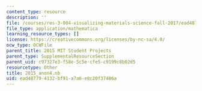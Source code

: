 ```yaml
---
content_type: resource
description: ''
file: /courses/res-3-004-visualizing-materials-science-fall-2017/ead487794132bf91a7a6e8c20f37486a_2015_anon4.nb
file_type: application/mathematica
learning_resource_types: []
license: https://creativecommons.org/licenses/by-nc-sa/4.0/
ocw_type: OCWFile
parent_title: 2015 MIT Student Projects
parent_type: SupplementalResourceSection
parent_uid: c97327e3-f58e-5c5e-cfe5-c9199c8b02d5
resourcetype: Other
title: 2015_anon4.nb
uid: ead48779-4132-bf91-a7a6-e8c20f37486a
---
```


